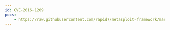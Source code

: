 ```yaml
---
id: CVE-2016-1209
pocs:
    - https://raw.githubusercontent.com/rapid7/metasploit-framework/master/modules/exploits/multi/http/wp_ninja_forms_unauthenticated_file_upload.rb
---
```

